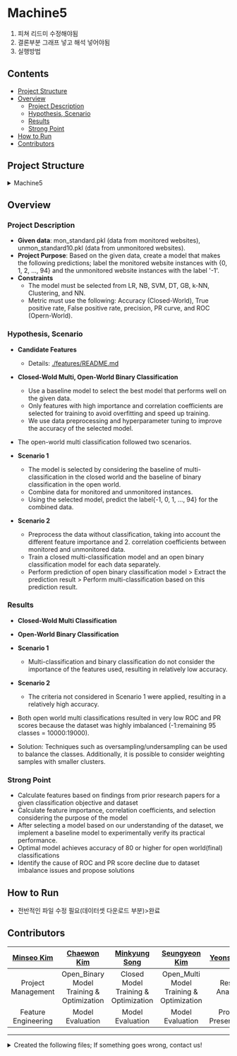 # Machine5
1. 피쳐 리드미 수정해야됨
2. 결론부분 그래프 넣고 해석 넣어야됨
3. 실행방법




## Contents
* [Project Structure](#project-structure)  
* [Overview](#overview)  
  * [Project Description](#project-description)  
  * [Hypothesis, Scenario](#hypothesis-scenario)  
  * [Results](#results)  
  * [Strong Point](#strong-point)  
* [How to Run](#how-to-run)  
* [Contributors](#contributors)  





## Project Structure

<details>
<summary>Machine5</summary>
<div markdown="1">

  ```
Machine5
 ┣ Closed
 ┃ ┣ Closed_RF.ipynb
 ┃ ┣ Closed_RF_old.ipynb
 ┃ ┣ Closed_RF_selected10.ipynb
 ┃ ┣ Closed_SVM.ipynb
 ┃ ┗ baseline.ipynb
 ┣ Open_Binary
 ┃ ┣ baseline
 ┃ ┃ ┗ Open_Binary_KNN.ipynb
 ┃ ┣ Open2_Binary_RF_selected12.ipynb
 ┃ ┣ Open2_Binary_RF_selected6.ipynb
 ┃ ┣ Open_Binary_RF.ipynb
 ┃ ┣ Open_Binary_SVM.ipynb
 ┃ ┗ binary_labels.csv
 ┣ Open_Multi
 ┃ ┣ Open2_Multi_RF.ipynb
 ┃ ┣ Open_Multi_RF.ipynb
 ┃ ┣ Open_Multi_SVM.ipynb
 ┃ ┗ final_labels.csv
 ┣ datasets
 ┃ ┣ binary_labels.csv
 ┃ ┣ final_labels.csv
 ┃ ┣ mon_features.csv
 ┃ ┣ mon_features_old copy.csv
 ┃ ┣ mon_features_old.csv
 ┃ ┣ mon_labels.csv
 ┃ ┣ unmon3000_features.csv
 ┃ ┣ unmon3000_features_old.csv
 ┃ ┣ unmon_features.csv
 ┃ ┗ unmon_features_old.csv
 ┣ features
 ┃ ┣ feature_information
 ┃ ┃ ┣ combined_feature_information.ipynb
 ┃ ┃ ┣ comimage.png
 ┃ ┃ ┣ comimage2.png
 ┃ ┃ ┣ mon_feature_information.ipynb
 ┃ ┃ ┣ monimage.png
 ┃ ┃ ┣ monimage2.png
 ┃ ┃ ┣ unmon_feature_information.ipynb
 ┃ ┃ ┗ unmonimage.png
 ┃ ┣ modified_datasets
 ┃ ┃ ┣ feature_generator.ipynb
 ┃ ┃ ┣ mon_features.csv
 ┃ ┃ ┣ mon_features_old.csv
 ┃ ┃ ┣ mon_labels.csv
 ┃ ┃ ┣ unmon3000_features.csv
 ┃ ┃ ┣ unmon3000_features_old.csv
 ┃ ┃ ┣ unmon_features.csv
 ┃ ┃ ┗ unmon_features_old.csv
 ┃ ┣ original_datasets
 ┃ ┃ ┣ mon_standard.pkl
 ┃ ┃ ┣ unmon_standard10.pkl
 ┃ ┃ ┗ unmon_standard10_3000.pkl
 ┃ ┗ README.md
 ┗ README.md
  ```
</div>
</details>





## Overview
### Project Description
* **Given data**: mon_standard.pkl (data from monitored websites), unmon_standard10.pkl (data from unmonitored websites).
* **Project Purpose**: Based on the given data, create a model that makes the following predictions; label the monitored website instances with {0, 1, 2, ..., 94} and the unmonitored website instances with the label '-1'.
* **Constraints**
  * The model must be selected from LR, NB, SVM, DT, GB, k-NN, Clustering, and NN.
  * Metric must use the following: Accuracy (Closed-World), True positive rate, False positive rate, precision, PR curve, and ROC (Opern-World).


### Hypothesis, Scenario
  * **Candidate Features** 
    * Details: [./features/README.md](https://github.com/440g/Machine5/blob/main/features/README.md)

  * **Closed-Wold Multi, Open-World Binary Classification**
    * Use a baseline model to select the best model that performs well on the given data.
    * Only features with high importance and correlation coefficients are selected for training to avoid overfitting and speed up training.
    * We use data preprocessing and hyperparameter tuning to improve the accuracy of the selected model.   

  * The open-world multi classification followed two scenarios.

  * **Scenario 1**  
    * The model is selected by considering the baseline of multi-classification in the closed world and the baseline of binary classification in the open world.
    * Combine data for monitored and unmonitored instances.
    * Using the selected model, predict the label{-1, 0, 1, ..., 94} for the combined data.

  * **Scenario 2**  
    * Preprocess the data without classification, taking into account the different feature importance and 2. correlation coefficients between monitored and unmonitored data.
    * Train a closed multi-classification model and an open binary classification model for each data separately.
    * Perform prediction of open binary classification model > Extract the prediction result > Perform multi-classification based on this prediction result.  

### Results
  * **Closed-Wold Multi Classification**
  * **Open-World Binary Classification**
  * **Scenario 1**  
    * Multi-classification and binary classification do not consider the importance of the features used, resulting in relatively low accuracy.
  * **Scenario 2** 
    * The criteria not considered in Scenario 1 were applied, resulting in a relatively high accuracy. 
    
  * Both open world multi classifications resulted in very low ROC and PR scores because the dataset was highly imbalanced (-1:remaining 95 classes = 10000:19000). 

  * Solution: Techniques such as oversampling/undersampling can be used to balance the classes. Additionally, it is possible to consider weighting samples with smaller clusters.

### Strong Point
  * Calculate features based on findings from prior research papers for a given classification objective and dataset   
  * Calculate feature importance, correlation coefficients, and selection considering the purpose of the model  
  * After selecting a model based on our understanding of the dataset, we implement a baseline model to experimentally verify its practical performance.  
  * Optimal model achieves accuracy of 80 or higher for open world(final) classifications  
  * Identify the cause of ROC and PR score decline due to dataset imbalance issues and propose solutions  







## How to Run 
* 전반적인 파일 수정 필요(데이터셋 다운로드 부분)>완료






## Contributors
|[Minseo Kim](https://github.com/440g)|[Chaewon Kim](https://github.com/chaewonni)|[Minkyung Song](https://github.com/miikii41)|[Seungyeon Kim](https://github.com/bleuxsy)|[Yeonsu Kim](https://github.com/sooooscode)|
|:---:|:---:|:---:|:---:|:---:|
|Project Management|Open_Binary Model Training & Optimization|Closed Model Training & Optimization|Open_Multi Model Training & Optimization|Result Analysis|
|Feature Engineering|Model Evaluation|Model Evaluation|Model Evaluation|Project Presentation|
---
<details>
<summary>Created the following files; If something goes wrong, contact us!</summary>
<div markdown="1">

|All|[Open_Binary](https://github.com/440g/Machine5/tree/main/Open_Binary)|[Closed](https://github.com/440g/Machine5/tree/main/Closed)|[Open_Multi](https://github.com/440g/Machine5/tree/main/Open_Multi)| -|
|:---:|:---:|:---:|:---:|:---:|
| [features](https://github.com/440g/Machine5/tree/main/features)| [Open_Binary/baseline](https://github.com/440g/Machine5/tree/main/Open_Binary/baseline)| Closed_RF_old.ipynb| Open_Multi_RF.ipynb|  |
| Closed/{baseline, Closed_RF, Closed_RF_selected10}.ipynb| Open_Binary_RF.ipynb| Closed_SVM.ipynb| Open_Multi_SVM.ipynb|  |
| Open_Binary/{Open2_Binary_RF_selected6, Open2_Binary_RF_selected12}.ipynb| Open_Binary_SVM.ipynb|  |  |  |
| Open2_Multi_RF.ipynb| Open_Binary_KNN.ipynb|  |  |  |

</div>
</details>

